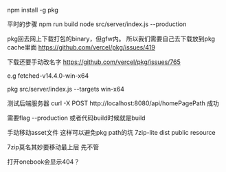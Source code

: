 npm install -g pkg

平时的步骤
npm run build
node src/server/index.js --production


pkg回去网上下载打包的binary，但gfw内。
所以我们需要自己去下载放到pkg cache里面
https://github.com/vercel/pkg/issues/419

下载还要手动改名字
https://github.com/vercel/pkg/issues/765

e.g fetched-v14.4.0-win-x64

pkg src/server/index.js --targets win-x64

测试后端服务器
curl -X POST http://localhost:8080/api/homePagePath
成功


需要flag
    --production 或者代码build时候就是build


手动移动asset文件 这样可以避免pkg path的坑
    7zip-lite
    dist
    public
    resource

7zip莫名其妙要移动最上层  先不管

打开onebook会显示404？



